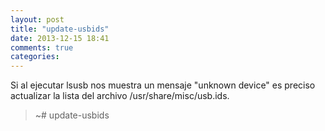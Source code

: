 ```yaml
---
layout: post
title: "update-usbids"
date: 2013-12-15 18:41
comments: true
categories: 
---
```

Si al ejecutar lsusb nos muestra un mensaje "unknown device" es preciso actualizar la lista del archivo /usr/share/misc/usb.ids.

>~# update-usbids

